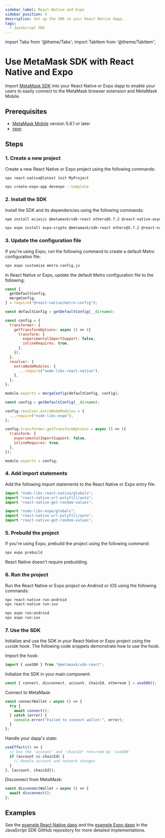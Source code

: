 ```yaml
---
sidebar_label: React Native and Expo
sidebar_position: 4
description: Set up the SDK in your React Native dapp.
tags:
  - JavaScript SDK
---
```


import Tabs from '@theme/Tabs';
import TabItem from '@theme/TabItem';

# Use MetaMask SDK with React Native and Expo

Import [MetaMask SDK](../../../../concepts/sdk/index.md) into your React Native or Expo dapp to
enable your users to easily connect to the MetaMask browser extension and MetaMask Mobile.

## Prerequisites

- [MetaMask Mobile](https://github.com/MetaMask/metamask-mobile) version 5.8.1 or later
- [npm](https://docs.npmjs.com/downloading-and-installing-node-js-and-npm)

## Steps

### 1. Create a new project

Create a new React Native or Expo project using the following commands:

<Tabs>
  <TabItem value="React Native">

  ```bash
  npx react-native@latest init MyProject
  ```

  </TabItem>
  <TabItem value="Expo">

  ```bash
  npx create-expo-app devexpo --template
  ```

  </TabItem>
</Tabs>

### 2. Install the SDK

Install the SDK and its dependencies using the following commands:

<Tabs>
  <TabItem value="React Native">

  ```bash
  npm install eciesjs @metamask/sdk-react ethers@5.7.2 @react-native-async-storage/async-storage node-libs-react-native react-native-background-timer react-native-randombytes react-native-url-polyfill react-native-get-random-values
  ```

  </TabItem>
  <TabItem value="Expo">

  ```bash
  npx expo install expo-crypto @metamask/sdk-react ethers@5.7.2 @react-native-async-storage/async-storage node-libs-expo react-native-background-timer react-native-randombytes react-native-url-polyfill react-native-get-random-values@1.8.0
  ```

  </TabItem>
</Tabs>

### 3. Update the configuration file

If you're using Expo, run the following command to create a default Metro configuration file:

```bash
npx expo customize metro.config.js
```

In React Native or Expo, update the default Metro configuration file to the following:

<Tabs>
  <TabItem value="React Native">

  ```javascript title="metro.config.js"
  const {
    getDefaultConfig,
    mergeConfig,
  } = require("@react-native/metro-config");

  const defaultConfig = getDefaultConfig(__dirname);

  const config = {
    transformer: {
      getTransformOptions: async () => ({
        transform: {
          experimentalImportSupport: false,
          inlineRequires: true,
        },
      }),
    },
    resolver: {
      extraNodeModules: {
        ...require("node-libs-react-native"),
      },
    },
  };

  module.exports = mergeConfig(defaultConfig, config);
  ```

  </TabItem>
  <TabItem value="Expo">

  ```javascript title="metro.config.js"
  const config = getDefaultConfig(__dirname);

  config.resolver.extraNodeModules = {
    ...require("node-libs-expo"),
  };

  config.transformer.getTransformOptions = async () => ({
    transform: {
      experimentalImportSupport: false,
      inlineRequires: true,
    },
  });

  module.exports = config;
  ```

  </TabItem>
</Tabs>

### 4. Add import statements

Add the following import statements to the React Native or Expo entry file:

<Tabs>
  <TabItem value="React Native">

  ```javascript title="index.js or App.tsx"
  import "node-libs-react-native/globals";
  import "react-native-url-polyfill/auto";
  import "react-native-get-random-values";
  ```

  </TabItem>
  <TabItem value="Expo">

  ```javascript title="App.tsx"
  import "node-libs-expo/globals";
  import "react-native-url-polyfill/auto";
  import "react-native-get-random-values";
  ```

  </TabItem>
</Tabs>

### 5. Prebuild the project

If you're using Expo, prebuild the project using the following command:

```bash
npx expo prebuild
```

React Native doesn't require prebuilding.

### 6. Run the project

Run the React Native or Expo project on Android or iOS using the following commands:

<Tabs>
  <TabItem value="React Native">

  ```bash
  npx react-native run-android
  npx react-native run-ios
  ```

  </TabItem>
  <TabItem value="Expo">

  ```bash
  npx expo run:android
  npx expo run:ios
  ```

  </TabItem>
</Tabs>

### 7. Use the SDK

Initialize and use the SDK in your React Native or Expo project using the `useSDK` hook.
The following code snippets demonstrate how to use the hook.

Import the hook:

```javascript
import { useSDK } from "@metamask/sdk-react";
```

Initialize the SDK in your main component:

```javascript
const { connect, disconnect, account, chainId, ethereum } = useSDK();
```

Connect to MetaMask:

```javascript
const connectWallet = async () => {
  try {
    await connect();
  } catch (error) {
    console.error("Failed to connect wallet:", error);
  }
};
```

Handle your dapp's state:

```javascript
useEffect(() => {
  // Use the 'account' and 'chainId' returned by 'useSDK'
  if (account && chainId) {
    // Handle account and network changes
  }
}, [account, chainId]);
```

Disconnect from MetaMask:

```javascript
const disconnectWallet = async () => {
  await disconnect();
};
```

## Examples

See the [example React Native dapp](https://github.com/MetaMask/metamask-sdk/tree/main/packages/examples/reactNativeDemo)
and the [example Expo dapp](https://github.com/MetaMask/metamask-sdk/tree/main/packages/examples/expo-demo)
in the JavaScript SDK GitHub repository for more detailed implementations.
